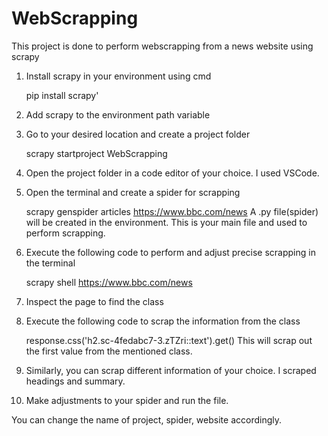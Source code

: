 # WebScrapping

This project is done to perform webscrapping from a news website using scrapy

1. Install scrapy in your environment using cmd
   
   pip install scrapy'
2. Add scrapy to the environment path variable
3. Go to your desired location and create a project folder
   
   scrapy startproject WebScrapping
4. Open the project folder in a code editor of your choice. I used VSCode.
5. Open the terminal and create a spider for scrapping
   
   scrapy genspider articles https://www.bbc.com/news
   A .py file(spider) will be created in the environment. This is your main file and used to perform scrapping.
6. Execute the following code to perform and adjust precise scrapping in the terminal
    
   scrapy shell https://www.bbc.com/news
7. Inspect the page to find the class
7. Execute the following code to scrap the information from the class
    
   response.css('h2.sc-4fedabc7-3.zTZri::text').get()
   This will scrap out the first value from the mentioned class.
9. Similarly, you can scrap different information of your choice. I scraped headings and summary.
10. Make adjustments to your spider and run the file.

You can change the name of project, spider, website accordingly.
